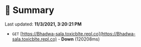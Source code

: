 # 📖 Summary
Last updated: **11/3/2021, 3:20:21 PM**

- `GET` [https://Bhadwa-sala.toxicblte.repl.co](https://Bhadwa-sala.toxicblte.repl.co) - **Down** (120208ms)

